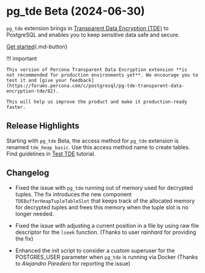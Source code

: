 # pg_tde Beta (2024-06-30)

`pg_tde` extension brings in [Transparent Data Encryption (TDE)](../tde.md) to PostgreSQL and enables you to keep sensitive data safe and secure.

[Get started](../install.md){.md-button}

!!! important

    This version of Percona Transparent Data Encryption extension **is 
    not recommended for production environments yet**. We encourage you to test it and [give your feedback](https://forums.percona.com/c/postgresql/pg-tde-transparent-data-encryption-tde/82).
  
    This will help us improve the product and make it production-ready faster.

## Release Highlights

Starting with `pg_tde` Beta, the access method for `pg_tde` extension is renamed `tde_heap_basic`. Use this access method name to create tables. Find guidelines in [Test TDE](../test.md) tutorial.

## Changelog

* Fixed the issue with `pg_tde` running out of memory used for decrypted tuples. The fix introduces the new component `TDEBufferHeapTupleTableSlot` that keeps track of the allocated memory for decrypted tuples and frees this memory when the tuple slot is no longer needed.

* Fixed the issue with adjusting a current position in a file by using raw file descriptor for the `lseek` function. (Thanks to user _rainhard_ for providing the fix)

* Enhanced the init script to consider a custom superuser for the POSTGRES_USER parameter when `pg_tde` is running via Docker (Thanks to _Alejandro Paredero_ for reporting the issue)

